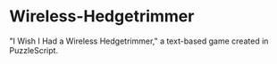 # Wireless-Hedgetrimmer
"I Wish I Had a Wireless Hedgetrimmer," a text-based game created in PuzzleScript.
